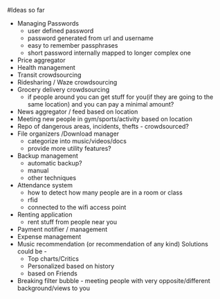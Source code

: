 #Ideas so far
- Managing Passwords
    - user defined password
    - password generated from url and username
    - easy to remember passphrases
    - short password internally mapped to longer complex one
- Price aggregator
- Health management
- Transit crowdsourcing
- Ridesharing / Waze crowdsourcing
- Grocery delivery crowdsourcing
    - if people around you can get stuff for you(if they are going to the same location) and you can pay a minimal amount?
- News aggregator / feed based on location
- Meeting new people in gym/sports/activity based on location
- Repo of dangerous areas, incidents, thefts - crowdsourced?
- File organizers /Download manager
    - categorize into music/videos/docs
    - provide more utility features?
- Backup management
    - automatic backup?
    - manual
    - other techniques
- Attendance system
    - how to detect how many people are in a room or class 
    - rfid
    - connected to the wifi access point
- Renting application
    - rent stuff from people near you
- Payment notifier / management
- Expense management
- Music recommendation (or recommendation of any kind) Solutions could be - 
    - Top charts/Critics
    - Personalized based on history
    - based on Friends
- Breaking filter bubble - meeting people with very opposite/different background/views to you
